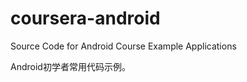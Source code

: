 coursera-android
================

Source Code for Android Course Example Applications

Android初学者常用代码示例。
